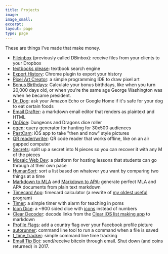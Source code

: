 ```yaml
---
title: Projects
image:
image_small:
excerpt:
layout: page
type: page
---
```


These are things I've made that make money.

<ul>
<li><a target="_blank" href="https://fileinbox.com">Fileinbox</a> (previously called DBinbox): receive files from your clients to your Dropbox</li>
<li><a target="_blank" href="http://textbooksplease.com">textbooks please</a>: textbook search engine</li>
<li><a target="_blank" href="https://chrome.google.com/webstore/detail/export-history/hcohnnbbiggngobheobhdipbgmcbelhh?hl=en-US">Export History</a>: Chrome plugin to export your history</li>
<li><a target="_blank" href="https://gen.co/pixels/?c=IzAwMCwjZmZmLCNmZmYsI2ZmZiwjZmZmLCNmZmYsI2ZmZiwjMDAwIC8vIGRyYXcgY29sb3JlZCBwaXhlbHMgb25lIGF0IGEgdGltZQoyIzAwMCw0I2ZmZiwyIzAwMCAvLyByZXBlYXQgY29sb3JzIHdpdGggbnVtYmVycwozYiwydywzYiAvLyBjb21tb24gY29sb3JzIGhhdmUgc2luZ2xlLWxldHRlciBzdWJzdGl0dXRlcwo4YjsgOGIgLy8gc2VtaWNvbG9ucyBvciBuZXcgbGluZXMgbWFrZSBhIG5ldyByb3cKYiwydywyYiwydyxiOwpiLDJ3LDJiLDJ3LGI7CjhiOwpiLDYjZmViLGI7CncsYiw0I2ZlYixiLHc7CjJ3LDRiLDJ3Ow==">Pixel Art Creator</a>: a simple programming IDE to draw pixel art</li>
<li><a target="_blank" href="https://gen.co/birthdays">Bonus Birthdays</a>: Calculate your bonus birthdays, like when you turn 20,000 days old, or when you're the same age George Washington was when he became president.</li>
<li><a target="_blank" href="https://www.alexaskillstore.com/Dr-Dog/39678">Dr. Dog</a>: ask your Amazon Echo or Google Home if it's safe for your dog to eat certain foods</li>
<li><a target="_blank" href="https://gen.co/edraft">Email Drafter</a>: a markdown email editor that renders as plaintext and HTML</li>
<li><a target="_blank" href="https://gen.co/dndice">DnDice</a>: Dungeons and Dragons dice roller</li>
<li><a target="_blank" href="https://gen.co/qgen/">qgen</a>: query generator for hunting for 30x500 audiences</li>
<li><a target="_blank" href="https://itunes.apple.com/us/app/pastcam/id1217068871?mt=8">PastCam</a>: iOS app to take "then and now" style pictures</li>
<li><a target="_blank" href="https://gen.co/qr/">QR reader/writer</a>: QR code reader that works offline, like on an air gapped computer</li>
<li><a target="_blank" href="http://christian.gen.co/secrets/">Secrets</a>: split up a secret into N pieces so you can recover it with any M of the pieces</li>
<li><a target="_blank" href="http://mosaic.apps.gen.co">Mosaic Web Dev</a>: a platform for hosting lessons that students can go through at their own pace</li>
<li><a target="_blank" href="http://gen.co/humansort/">HumanSort</a>: sort a list based on whatever you want by comparing two things at a time</li>
<li><a target="_blank" href="http://markdowntomla.com/">Markdown to MLA</a> and <a href="http://markdowntoapa.com/">Markdown to APA</a>: generate perfect MLA and APA documents from plain text markdown</li>
<li><a target="_blank" href="https://timecards.gen.co">Timecard App</a>: timecard calculator (a rewrite of <a href="/timecardapp">my oldest useful program</a>)</li>
<li><a target="_blank" href="http://gen.co/timer/">Timer</a>: a simple timer with alarm for teaching in poms</li>
<li><a target="_blank" href="http://gen.co/icondice/">Icon Dice</a>: a ~900 sided dice with <a href="https://material.io/icons/" target="_blank">icons</a> instead of numbers</li>
<li><a target="_blank" href="http://gen.co/clear/">Clear Decoder</a>: decode links from the <a target="_blank" href="https://itunes.apple.com/us/app/clear-todos/id493136154?mt=8">Clear iOS list making app</a> to markdown</li>
<li><a target="_blank" href="https://profileflags.parseapp.com/">Profile Flags</a>: add a country flag over your Facebook profile picture</li>
<li><a target="_blank" href="https://github.com/christiangenco/autorunner">autorunner</a>: command line tool to run a command when a file is saved</li>
<li><a target="_blank" href="https://github.com/christiangenco/t_time_tracker">t_time_tracker</a>: simple command line time tracking</li>
<li><a target="_blank" href="http://emailtipbot.com">Email Tip Bot</a>: send/receive bitcoin through email. Shut down (and coins returned) in 2017.</li>
</ul>

<!--
## Up Next

1. a CRM for your facebook friends
1. impovements to PastCam
1. super easy contact forms for your website
1. custom 3D-printed wedding bands
1. super easy file upload portal
1. let people text your business number (also schedule texts and do sms blasts)
1. a photo camera that records audio (like for recording class lectures - take pictures of the board, and listen to the audio around when you took the picture)
1. a reading list that sorts recommendations by the number of times they've been recommended
1. the iOS clock app, but in units of [beats](http://www.wnyc.org/story/15-internet-time/)
1. a better way to view time-series data (like Art History pieces)
1. vet management software
1. urgent practice management software
1. a way to make it as easy to see a local theatre show as it is to see a movie
1. play any board game with anyone on the internet in real time. No rules are enforced, so you can play any game (and even cheat or (╯°□°）╯︵ ┻━┻) - also functions as a Khan Academy style whiteboard
1. mailmerge + google docs (for making labels or namecards)
1. mobile app to measure how tall a building is based on how long it takes for a pebble to drop to the ground, or how far away something is based on how long it takes sound to travel
1. a way to keep all of your business operations in one place so your office doesn't explode when someone gets sick or leaves

Do you need one of these to exist? [Let me know](/contact) and I'll bump it up the list!
 -->
